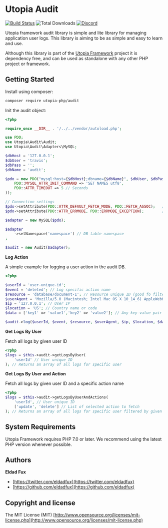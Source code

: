 # Utopia Audit

[![Build Status](https://travis-ci.org/utopia-php/audit.svg?branch=master)](https://travis-ci.org/utopia-php/audit)
![Total Downloads](https://img.shields.io/packagist/dt/utopia-php/audit.svg)
[![Discord](https://img.shields.io/discord/564160730845151244)](https://discord.gg/GSeTUeA)

Utopia framework audit library is simple and lite library for managing application user logs. This library is aiming to be as simple and easy to learn and use.

Although this library is part of the [Utopia Framework](https://github.com/utopia-php/framework) project it is dependency free, and can be used as standalone with any other PHP project or framework.

## Getting Started

Install using composer:
```bash
composer require utopia-php/audit
```

Init the audit object:

```php
<?php

require_once __DIR__ . '/../../vendor/autoload.php';

use PDO;
use Utopia\Audit\Audit;
use Utopia\Audit\Adapters\MySQL;

$dbHost = '127.0.0.1';
$dbUser = 'travis';
$dbPass = '';
$dbName = 'audit';

$pdo = new PDO("mysql:host={$dbHost};dbname={$dbName}", $dbUser, $dbPass, array(
    PDO::MYSQL_ATTR_INIT_COMMAND => 'SET NAMES utf8',
    PDO::ATTR_TIMEOUT => 5 // Seconds
));

// Connection settings
$pdo->setAttribute(PDO::ATTR_DEFAULT_FETCH_MODE, PDO::FETCH_ASSOC);   // Return arrays
$pdo->setAttribute(PDO::ATTR_ERRMODE, PDO::ERRMODE_EXCEPTION);        // Handle all errors with exceptions

$adapter = new MySQL($pdo);

$adapter
    ->setNamespace('namespace') // DB table namespace
;

$audit = new Audit($adapter);
```

**Log Action**

A simple example for logging a user action in the audit DB.

```php
<?php

$userId = 'user-unique-id';
$event = 'deleted'; // Log specific action name
$resource = 'database/document-1'; // Resource unique ID (good fo filtering specific logs)
$userAgent = 'Mozilla/5.0 (Macintosh; Intel Mac OS X 10_14_6) AppleWebKit/537.36 (KHTML, like Gecko) Chrome/79.0.3945.88 Safari/537.36'; // Set user-agent
$ip = '127.0.0.1'; // User IP
$location = 'US'; // Country name or code
$data = ['key1' => 'value1','key2' => 'value2']; // Any key-value pair you need to log

$audit->log($userId, $event, $resource, $userAgent, $ip, $location, $data);
```

**Get Logs By User**

Fetch all logs by given user ID

```php
<?php
$logs = $this->audit->getLogsByUser(
    'userId' // User unique ID
); // Returns an array of all logs for specific user
```

**Get Logs By User and Action**

Fetch all logs by given user ID and a specific action name

```php
<?php
$logs = $this->audit->getLogsByUserAndActions(
    'userId', // User unique ID
    ['update', 'delete'] // List of selected action to fetch
); // Returns an array of all logs for specific user filtered by given actions
```

## System Requirements

Utopia Framework requires PHP 7.0 or later. We recommend using the latest PHP version whenever possible.

## Authors

**Eldad Fux**

+ [https://twitter.com/eldadfux](https://twitter.com/eldadfux)
+ [https://github.com/eldadfux](https://github.com/eldadfux)

## Copyright and license

The MIT License (MIT) [http://www.opensource.org/licenses/mit-license.php](http://www.opensource.org/licenses/mit-license.php)